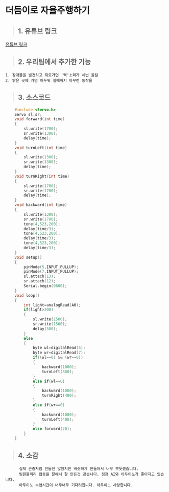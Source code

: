 # 더듬이로 자율주행하기
>## 1. 유튜브 링크
[유튜브 링크](https://www.youtube.com/watch?v=aylzQMiPF_M)
>## 2. 우리팀에서 추가한 기능
	1. 장애물을 발견하고 뒤로가면 '삑'소리가 세번 울림
	2. 밝은 곳에 가면 어두워 질때까지 아무런 동작을 
>## 3. 소스코드
```c
	#include <Servo.h>
	Servo sl,sr;
	void forward(int time)
	{
		sl.write(1700);
		sr.write(1300);
		delay(time);
	}
	void turnLeft(int time)
	{
		sl.write(1300);
		sr.write(1300);
		delay(time);
	}
	void turnRight(int time)
	{
		sl.write(1700);
		sr.write(1700);
		delay(time);
	}
	void backward(int time)
	{
		sl.write(1300);
		sr.write(1700);
		tone(4,523,200);
		delay(time/3);
		tone(4,523,200);
		delay(time/3);  
		tone(4,523,200);
		delay(time/3);
	}
	void setup()
	{
		pinMode(5,INPUT_PULLUP);
		pinMode(7,INPUT_PULLUP);
		sl.attach(13);
		sr.attach(12);
		Serial.begin(9600);
	}
	void loop()
	{
		int light=analogRead(A0);
		if(light>200)
		{
			sl.write(1500);
			sr.write(1500);
			delay(500);
		}
		else
		{
			byte wl=digitalRead(5);
			byte wr=digitalRead(7);
			if((wl==0) && (wr==0))
			{
				backward(1000);
				turnLeft(800);
			}
			else if(wl==0)
			{
				backward(1000);
				turnRight(400);
			}
			else if(wr==0)
			{
				backward(1000);
				turnLeft(400);
			}
			else forward(20);
		}
	}
```
>## 4. 소감

          실제 곤충처럼 만들진 않았지만 비슷하게 만들어서 너무 뿌듯했습니다.
          팀원들끼리 협동을 잘해서 잘 만든것 같습니다. 점점 AI와 아두이노가 좋아지고 있습니다.
          아두이노 수업시간이 너무너무 기다려집니다. 아두이노 사랑합니다.
